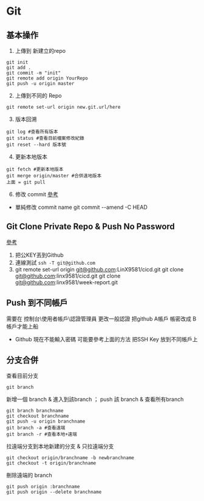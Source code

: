 # Git

## 基本操作
1. 上傳到 新建立的repo
```
git init 
git add .
git commit -m "init"
git remote add origin YourRepo
git push -u origin master
```
2. 上傳到不同的 Repo
```
git remote set-url origin new.git.url/here
```

3. 版本回溯
```
git log #查看所有版本
git status #查看目前檔案修改紀錄
git reset --hard 版本號
```
4. 更新本地版本
```
git fetch #更新本地版本
git merge origin/master #合併遠地版本
上面 = git pull
```

6. 修改 commit
[參考](https://gitbook.tw/chapters/rewrite-history/change-commit-message.html)
* 單純修改 commit name
git commit --amend -C HEAD

## Git Clone Private Repo & Push No Password
[參考](https://aben20807.blogspot.com/2018/03/1070302-git-push-ssh-key.html)
1. 把公KEY丟到Github
2. 連線測試 
```ssh -T git@github.com```
3. git remote set-url origin git@github.com:LinX9581/cicd.git
git clone git@github.com:linx9581/cicd.git
git clone git@github.com:linx9581/week-report.git

## Push 到不同帳戶
需要在  控制台\使用者帳戶\認證管理員
更改一般認證
把github A帳戶 帳密改成 B帳戶才能上船
* Github 現在不能輸入密碼 可能要參考上面的方法 把SSH Key 放到不同帳戶上

## 分支合併

查看目前分支
```
git branch
```
新增一個 branch & 進入到該branch ； push 該 branch & 查看所有branch
```
git branch branchname
git checkout branchname
git push -u origin branchname 
git branch -a #查看遠端
git branch -r #查看本地+遠端
```

拉遠端分支到本地新建的分支 & 只拉遠端分支
```
git checkout origin/branchname -b newbranchname 
git checkout -t origin/branchname
```
刪除遠端的 branch
```
git push origin :branchname 
git push origin --delete branchname
```